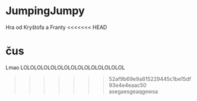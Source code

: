 # JumpingJumpy
Hra od Kryštofa a Franty
<<<<<<< HEAD


čus
=======
Lmao 
LOLOLOLOLOLOLOLOLOLOLOLOLOLOLOL
>>>>>>> 52af9b69e9a815229445c1be15df93e4e4eaac50
asegaesgeaqgewsa